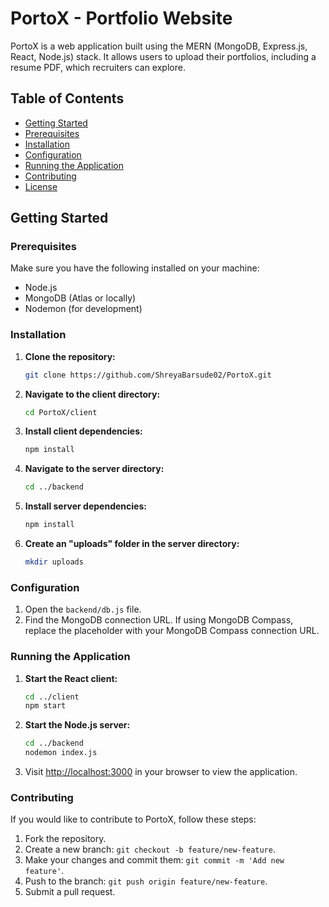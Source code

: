 # PortoX - Portfolio Website
PortoX is a web application built using the MERN (MongoDB, Express.js, React, Node.js) stack. It allows users to upload their portfolios, including a resume PDF, which recruiters can explore.

## Table of Contents
- [Getting Started](#getting-started)
- [Prerequisites](#prerequisites)
- [Installation](#installation)
- [Configuration](#configuration)
- [Running the Application](#running-the-application)
- [Contributing](#contributing)
- [License](#license)

## Getting Started

### Prerequisites

Make sure you have the following installed on your machine:

- Node.js
- MongoDB (Atlas or locally)
- Nodemon (for development)

### Installation

1. **Clone the repository:**
    ```bash
    git clone https://github.com/ShreyaBarsude02/PortoX.git
    ```

2. **Navigate to the client directory:**
    ```bash
    cd PortoX/client
    ```

3. **Install client dependencies:**
    ```bash
    npm install
    ```

4. **Navigate to the server directory:**
    ```bash
    cd ../backend
    ```

5. **Install server dependencies:**
    ```bash
    npm install
    ```

6. **Create an "uploads" folder in the server directory:**
    ```bash
    mkdir uploads
    ```

### Configuration

1. Open the `backend/db.js` file.
2. Find the MongoDB connection URL. If using MongoDB Compass, replace the placeholder with your MongoDB Compass connection URL.

### Running the Application

1. **Start the React client:**
    ```bash
    cd ../client
    npm start
    ```

2. **Start the Node.js server:**
    ```bash
    cd ../backend
    nodemon index.js
    ```

3. Visit [http://localhost:3000](http://localhost:3000) in your browser to view the application.

### Contributing

If you would like to contribute to PortoX, follow these steps:

1. Fork the repository.
2. Create a new branch: `git checkout -b feature/new-feature`.
3. Make your changes and commit them: `git commit -m 'Add new feature'`.
4. Push to the branch: `git push origin feature/new-feature`.
5. Submit a pull request.

